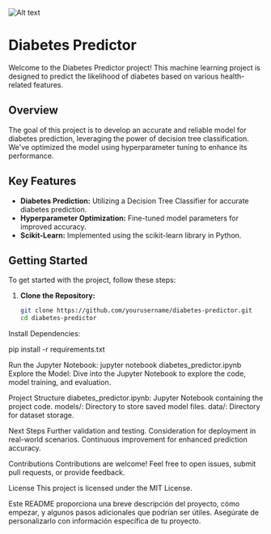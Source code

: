![Alt text](image.png)

# Diabetes Predictor

Welcome to the Diabetes Predictor project! This machine learning project is designed to predict the likelihood of diabetes based on various health-related features.

## Overview

The goal of this project is to develop an accurate and reliable model for diabetes prediction, leveraging the power of decision tree classification. We've optimized the model using hyperparameter tuning to enhance its performance.

## Key Features

- **Diabetes Prediction:** Utilizing a Decision Tree Classifier for accurate diabetes prediction.
- **Hyperparameter Optimization:** Fine-tuned model parameters for improved accuracy.
- **Scikit-Learn:** Implemented using the scikit-learn library in Python.

## Getting Started

To get started with the project, follow these steps:

1. **Clone the Repository:**
   ```bash
   git clone https://github.com/yourusername/diabetes-predictor.git
   cd diabetes-predictor

Install Dependencies:

pip install -r requirements.txt

Run the Jupyter Notebook:
jupyter notebook diabetes_predictor.ipynb
Explore the Model:
Dive into the Jupyter Notebook to explore the code, model training, and evaluation.

Project Structure
diabetes_predictor.ipynb: Jupyter Notebook containing the project code.
models/: Directory to store saved model files.
data/: Directory for dataset storage.

Next Steps
 Further validation and testing.
 Consideration for deployment in real-world scenarios.
 Continuous improvement for enhanced prediction accuracy.

Contributions
Contributions are welcome! Feel free to open issues, submit pull requests, or provide feedback.

License
This project is licensed under the MIT License.

Este README proporciona una breve descripción del proyecto, cómo empezar, y algunos pasos adicionales que podrían ser útiles. Asegúrate de personalizarlo con información específica de tu proyecto.